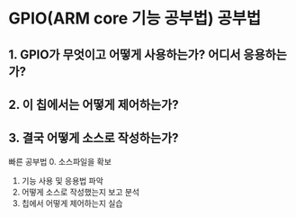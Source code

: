 # GPIO(ARM core 기능 공부법) 공부법

## 1. GPIO가 무엇이고 어떻게 사용하는가? 어디서 응용하는가?

## 2. 이 칩에서는 어떻게 제어하는가?

## 3. 결국 어떻게 소스로 작성하는가?

빠른 공부법 0. 소스파일을 확보

1. 기능 사용 및 응용법 파악
2. 어떻게 소스로 작성했는지 보고 분석
3. 칩에서 어떻게 제어하는지 실습
